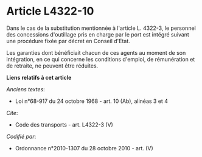 # Article L4322-10

Dans le cas de la substitution mentionnée à l'article L. 4322-3, le personnel des concessions d'outillage pris en charge par
le port est intégré suivant une procédure fixée par décret en Conseil d'Etat. 

Les garanties dont bénéficiait chacun de ces agents au moment de son intégration, en ce qui concerne les conditions d'emploi,
de rémunération et de retraite, ne peuvent être réduites.

**Liens relatifs à cet article**

_Anciens textes_:

  - Loi n°68-917 du 24 octobre 1968 - art. 10 (Ab), alinéas 3 et 4

_Cite_:

  - Code des transports - art. L4322-3 (V)

_Codifié par_:

  - Ordonnance n°2010-1307 du 28 octobre 2010 - art. (V)
